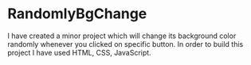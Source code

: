 # RandomlyBgChange

I have created a minor project which will change its background color randomly whenever you clicked on specific button. In order to build this project I have used HTML, CSS, JavaScript.

